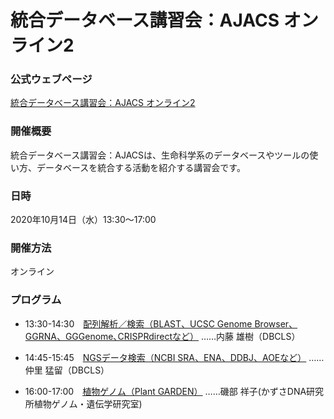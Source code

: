 # 統合データベース講習会：AJACS オンライン2

### 公式ウェブページ
[統合データベース講習会：AJACS オンライン2](https://biosciencedbc.jp/event/ajacs/ajacs83.html)  

### 開催概要
統合データベース講習会：AJACSは、生命科学系のデータベースやツールの使い方、データベースを統合する活動を紹介する講習会です。

### 日時
2020年10月14日（水）13:30〜17:00

### 開催方法
オンライン

### プログラム
- 13:30-14:30　[配列解析／検索（BLAST、UCSC Genome Browser、GGRNA、GGGenome､CRISPRdirectなど）](01_naito)
……内藤 雄樹（DBCLS）

- 14:45-15:45　[NGSデータ検索（NCBI SRA、ENA、DDBJ、AOEなど）](02_nakazato)
……仲里 猛留（DBCLS）

- 16:00-17:00　[植物ゲノム（Plant GARDEN）](03_idobe)
……磯部 祥子(かずさDNA研究所植物ゲノム・遺伝学研究室)　
